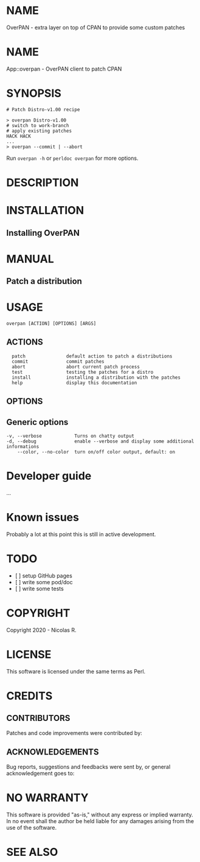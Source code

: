 # NAME

OverPAN -  extra layer on top of CPAN to provide some custom patches

# NAME

App::overpan -  OverPAN client to patch CPAN

# SYNOPSIS

```
# Patch Distro-v1.00 recipe

> overpan Distro-v1.00
# switch to work-branch
# apply existing patches
HACK HACK
...
> overpan --commit | --abort
```

Run `overpan -h` or `perldoc overpan` for more options.

# DESCRIPTION

# INSTALLATION

## Installing OverPAN

# MANUAL

## Patch a distribution

# USAGE

```
overpan [ACTION] [OPTIONS] [ARGS]
```

## ACTIONS

```
  patch               default action to patch a distributions
  commit              commit patches
  abort               abort current patch process
  test                testing the patches for a distro
  install             installing a distribution with the patches
  help                display this documentation
```

## OPTIONS

## Generic options

```
-v, --verbose            Turns on chatty output
-d, --debug              enable --verbose and display some additional informations
    --color, --no-color  turn on/off color output, default: on
```

# Developer guide

...

# Known issues

Probably a lot at this point this is still in active development.

# TODO

- \[ \] setup GitHub pages
- \[ \] write some pod/doc
- \[ \] write some tests

# COPYRIGHT

Copyright 2020 - Nicolas R.

# LICENSE

This software is licensed under the same terms as Perl.

# CREDITS

## CONTRIBUTORS

Patches and code improvements were contributed by:

## ACKNOWLEDGEMENTS

Bug reports, suggestions and feedbacks were sent by, or general
acknowledgement goes to:

# NO WARRANTY

This software is provided "as-is," without any express or implied
warranty. In no event shall the author be held liable for any damages
arising from the use of the software.

# SEE ALSO
